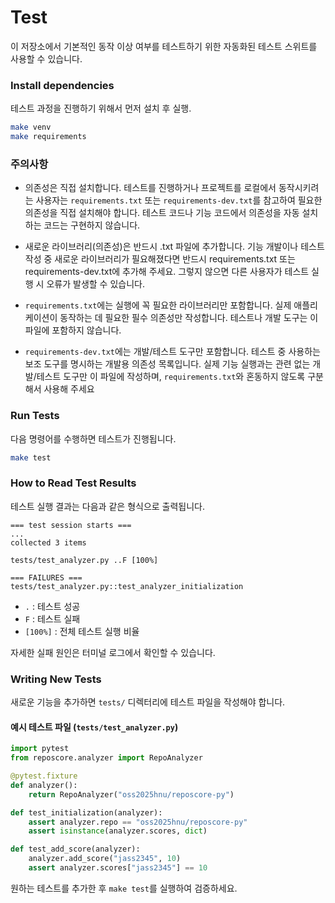 # Test

이 저장소에서 기본적인 동작 이상 여부를 테스트하기 위한 자동화된 테스트 스위트를 사용할 수 있습니다.

### Install dependencies

테스트 과정을 진행하기 위해서 먼저 설치 후 실행.
```bash
make venv
make requirements
```

### 주의사항
- 의존성은 직접 설치합니다.
    테스트를 진행하거나 프로젝트를 로컬에서 동작시키려는 사용자는 `requirements.txt` 또는 `requirements-dev.txt`를 참고하여 필요한 의존성을 직접 설치해야 합니다. 테스트 코드나 기능 코드에서 의존성을 자동 설치하는 코드는 구현하지 않습니다.

- 새로운 라이브러리(의존성)은 반드시 .txt 파일에 추가합니다.
    기능 개발이나 테스트 작성 중 새로운 라이브러리가 필요해졌다면 반드시 requirements.txt 또는 requirements-dev.txt에 추가해 주세요. 그렇지 않으면 다른 사용자가 테스트 실행 시 오류가 발생할 수 있습니다.

- `requirements.txt`에는 실행에 꼭 필요한 라이브러리만 포함합니다.
    실제 애플리케이션이 동작하는 데 필요한 필수 의존성만 작성합니다. 테스트나 개발 도구는 이 파일에 포함하지 않습니다.

- `requirements-dev.txt`에는 개발/테스트 도구만 포함합니다.
    테스트 중 사용하는 보조 도구를 명시하는 개발용 의존성 목록입니다. 실제 기능 실행과는 관련 없는 개발/테스트 도구만 이 파일에 작성하며, `requirements.txt`와 혼동하지 않도록 구분해서 사용해 주세요

### Run Tests
다음 명령어를 수행하면 테스트가 진행됩니다.
```bash
make test
```

### How to Read Test Results

테스트 실행 결과는 다음과 같은 형식으로 출력됩니다.
```
=== test session starts ===
...
collected 3 items

tests/test_analyzer.py ..F [100%]

=== FAILURES ===
tests/test_analyzer.py::test_analyzer_initialization
```
- `.` : 테스트 성공
- `F` : 테스트 실패
- `[100%]` : 전체 테스트 실행 비율

자세한 실패 원인은 터미널 로그에서 확인할 수 있습니다.

### Writing New Tests

새로운 기능을 추가하면 `tests/` 디렉터리에 테스트 파일을 작성해야 합니다.

#### 예시 테스트 파일 (`tests/test_analyzer.py`)
```python
import pytest
from reposcore.analyzer import RepoAnalyzer

@pytest.fixture
def analyzer():
    return RepoAnalyzer("oss2025hnu/reposcore-py")

def test_initialization(analyzer):
    assert analyzer.repo == "oss2025hnu/reposcore-py"
    assert isinstance(analyzer.scores, dict)

def test_add_score(analyzer):
    analyzer.add_score("jass2345", 10)
    assert analyzer.scores["jass2345"] == 10
```
원하는 테스트를 추가한 후 `make test`를 실행하여 검증하세요.